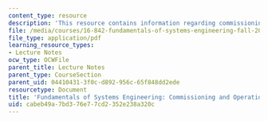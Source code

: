 ```yaml
---
content_type: resource
description: 'This resource contains information regarding commissioning and operations. '
file: /media/courses/16-842-fundamentals-of-systems-engineering-fall-2015/cabeb49a7bd376e77cd2352e238a320c_MIT16_842F15_Ses_10_Com_Opr.pdf
file_type: application/pdf
learning_resource_types:
- Lecture Notes
ocw_type: OCWFile
parent_title: Lecture Notes
parent_type: CourseSection
parent_uid: 04410431-3f0c-d892-956c-65f848dd2ede
resourcetype: Document
title: 'Fundamentals of Systems Engineering: Commissioning and Operations'
uid: cabeb49a-7bd3-76e7-7cd2-352e238a320c
---
```

